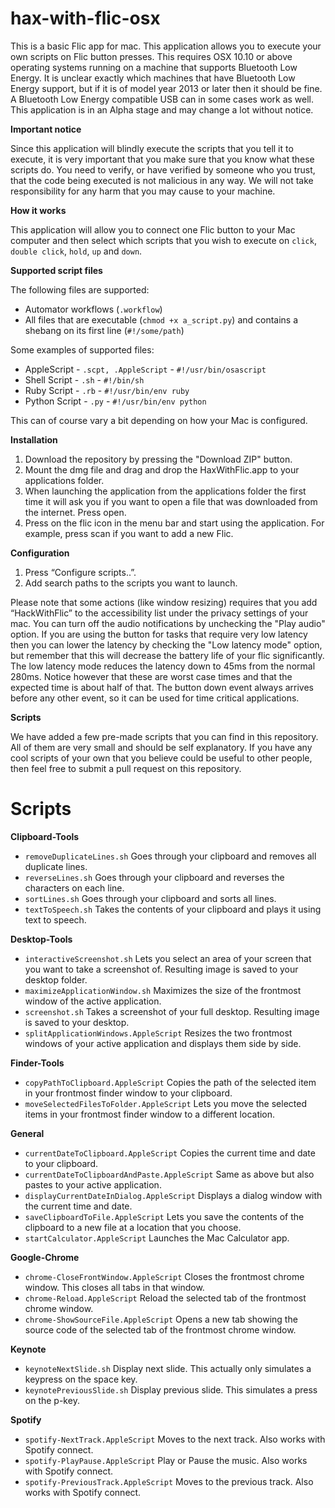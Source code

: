 # hax-with-flic-osx

This is a basic Flic app for mac. This application allows you to execute your own scripts on Flic button presses. This requires OSX 10.10 or above operating systems running on a machine that supports Bluetooth Low Energy. It is unclear exactly which machines that have Bluetooth Low Energy support, but if it is of model year 2013 or later then it should be fine. A Bluetooth Low Energy compatible USB can in some cases work as well. This application is in an Alpha stage and may change a lot without notice.

**Important notice**

Since this application will blindly execute the scripts that you tell it to execute, it is very important that you make sure that you know what these scripts do. You need to verify, or have verified by someone who you trust, that the code being executed is not malicious in any way. We will not take responsibility for any harm that you may cause to your machine. 

**How it works**

This application will allow you to connect one Flic button to your Mac computer and then select which scripts that you wish to execute on `click`, `double click`, `hold`, `up` and `down`.

**Supported script files**

The following files are supported:

* Automator workflows (`.workflow`)
* All files that are executable (`chmod +x a_script.py`) and contains a shebang on its first line (`#!/some/path`)

Some examples of supported files:

* AppleScript - `.scpt, .AppleScript` - `#!/usr/bin/osascript`
* Shell Script - `.sh` - `#!/bin/sh`
* Ruby Script - `.rb` - `#!/usr/bin/env ruby`
* Python Script - `.py` - `#!/usr/bin/env python`

This can of course vary a bit depending on how your Mac is configured.

**Installation**

1. Download the repository by pressing the "Download ZIP" button. 
2. Mount the dmg file and drag and drop the HaxWithFlic.app to your applications folder.
3. When launching the application from the applications folder the first time it will ask you if you want to open a file that was downloaded from the internet. Press open.
4. Press on the flic icon in the menu bar and start using the application. For example, press scan if you want to add a new Flic.

**Configuration**

1. Press “Configure scripts..”.
2. Add search paths to the scripts you want to launch.

Please note that some actions (like window resizing) requires that you add “HackWithFlic” to the accessibility list under the privacy settings of your mac. You can turn off the audio notifications by unchecking the "Play audio" option. If you are using the button for tasks that require very low latency then you can lower the latency by checking the "Low latency mode" option, but remember that this will decrease the battery life of your flic significantly. The low latency mode reduces the latency down to 45ms from the normal 280ms. Notice however that these are worst case times and that the expected time is about half of that. The button down event always arrives before any other event, so it can be used for time critical applications.

**Scripts**

We have added a few pre-made scripts that you can find in this repository. All of them are very small and should be self explanatory. If you have any cool scripts of your own that you believe could be useful to other people, then feel free to submit a pull request on this repository.


# Scripts

**Clipboard-Tools**

* `removeDuplicateLines.sh` Goes through your clipboard and removes all duplicate lines.
* `reverseLines.sh` Goes through your clipboard and reverses the characters on each line.
* `sortLines.sh` Goes through your clipboard and sorts all lines.
* `textToSpeech.sh` Takes the contents of your clipboard and plays it using text to speech.

**Desktop-Tools**

* `interactiveScreenshot.sh` Lets you select an area of your screen that you want to take a screenshot of. Resulting image is saved to your desktop folder.
* `maximizeApplicationWindow.sh` Maximizes the size of the frontmost window of the active application.
* `screenshot.sh` Takes a screenshot of your full desktop. Resulting image is saved to your desktop.
* `splitApplicationWindows.AppleScript` Resizes the two frontmost windows of your active application and displays them side by side.

**Finder-Tools**

* `copyPathToClipboard.AppleScript` Copies the path of the selected item in your frontmost finder window to your clipboard.
* `moveSelectedFilesToFolder.AppleScript` Lets you move the selected items in your frontmost finder window to a different location.

**General**

* `currentDateToClipboard.AppleScript` Copies the current time and date to your clipboard.
* `currentDateToClipboardAndPaste.AppleScript` Same as above but also pastes to your active application.
* `displayCurrentDateInDialog.AppleScript` Displays a dialog window with the current time and date.
* `saveClipboardToFile.AppleScript` Lets you save the contents of the clipboard to a new file at a location that you choose.
* `startCalculator.AppleScript` Launches the Mac Calculator app.

**Google-Chrome**

* `chrome-CloseFrontWindow.AppleScript` Closes the frontmost chrome window. This closes all tabs in that window.
* `chrome-Reload.AppleScript` Reload the selected tab of the frontmost chrome window.
* `chrome-ShowSourceFile.AppleScript` Opens a new tab showing the source code of the selected tab of the frontmost chrome window.

**Keynote**

* `keynoteNextSlide.sh` Display next slide. This actually only simulates a keypress on the space key.
* `keynotePreviousSlide.sh` Display previous slide. This simulates a press on the p-key.

**Spotify**

* `spotify-NextTrack.AppleScript` Moves to the next track. Also works with Spotify connect.
* `spotify-PlayPause.AppleScript` Play or Pause the music. Also works with Spotify connect.
* `spotify-PreviousTrack.AppleScript` Moves to the previous track. Also works with Spotify connect.

